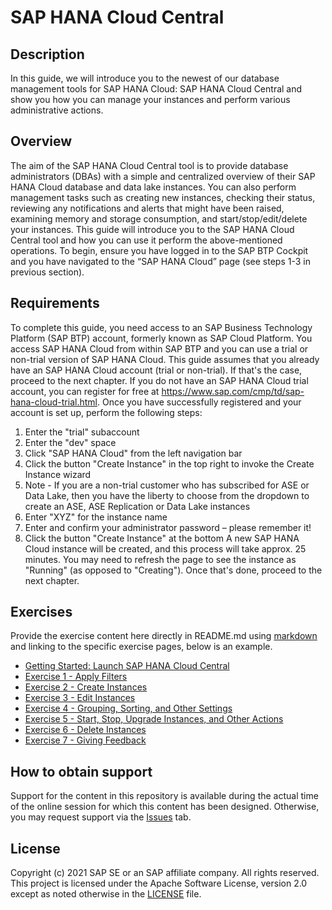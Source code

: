 # SAP HANA Cloud Central

## Description

In this guide, we will introduce you to the newest of our database management tools for SAP HANA Cloud: SAP HANA Cloud Central and show you how you can manage your instances and perform various administrative actions.  

## Overview

The aim of the SAP HANA Cloud Central tool is to provide database administrators (DBAs) with a simple and centralized overview of their SAP HANA Cloud database and data lake instances. You can also perform management tasks such as creating new instances, checking their status, reviewing any notifications and alerts that might have been raised, examining memory and storage consumption, and start/stop/edit/delete your instances.
This guide will introduce you to the SAP HANA Cloud Central tool and how you can use it perform the above-mentioned operations.
To begin, ensure you have logged in to the SAP BTP Cockpit and you have navigated to the “SAP HANA Cloud” page (see steps 1-3 in previous section).


## Requirements

To complete this guide, you need access to an SAP Business Technology Platform (SAP BTP) account, formerly known as SAP Cloud Platform. You access SAP HANA Cloud from within SAP BTP and you can use a trial or non-trial version of SAP HANA Cloud.
This guide assumes that you already have an SAP HANA Cloud account (trial or non-trial).  If that's the case, proceed to the next chapter.
If you do not have an SAP HANA Cloud trial account, you can register for free at https://www.sap.com/cmp/td/sap-hana-cloud-trial.html. Once you have successfully registered and your account is set up, perform the following steps:
1.	Enter the "trial" subaccount
2.	Enter the "dev" space
3.	Click "SAP HANA Cloud" from the left navigation bar
4.	Click the button "Create Instance" in the top right to invoke the Create Instance wizard
5.	Note - If you are a non-trial customer who has subscribed for ASE or Data Lake, then you have the liberty to choose from the dropdown to create an ASE, ASE Replication or Data Lake instances
6.	Enter "XYZ" for the instance name
7.	Enter and confirm your administrator password – please remember it!
8.	Click the button "Create Instance" at the bottom
A new SAP HANA Cloud instance will be created, and this process will take approx. 25 minutes.  You may need to refresh the page to see the instance as "Running" (as opposed to "Creating").  Once that's done, proceed to the next chapter.



## Exercises

Provide the exercise content here directly in README.md using [markdown](https://guides.github.com/features/mastering-markdown/) and linking to the specific exercise pages, below is an example.

- [Getting Started: Launch SAP HANA Cloud Central](exercises/ex0/)
- [Exercise 1 - Apply Filters](exercises/ex1/)
- [Exercise 2 - Create Instances](exercises/ex2/)
- [Exercise 3 - Edit Instances](exercises/ex_3/)
- [Exercise 4 - Grouping, Sorting, and Other Settings](exercises/ex_4/)
- [Exercise 5 - Start, Stop, Upgrade Instances, and Other Actions](exercises/ex_5/)
- [Exercise 6 - Delete Instances](exercises/ex_6/)
- [Exercise 7 - Giving Feedback](exercises/ex_7/)

 

## How to obtain support

Support for the content in this repository is available during the actual time of the online session for which this content has been designed. Otherwise, you may request support via the [Issues](../../issues) tab.

## License
Copyright (c) 2021 SAP SE or an SAP affiliate company. All rights reserved. This project is licensed under the Apache Software License, version 2.0 except as noted otherwise in the [LICENSE](LICENSES/Apache-2.0.txt) file.
